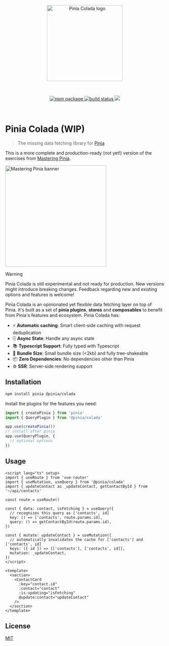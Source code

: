 <p align="center">
  <img width="240" src="https://github.com/posva/pinia-colada/assets/664177/02011637-f94d-4a35-854a-02f7aed86a3c" alt="Pinia Colada logo">
</p>
<br/>
<p align="center">
  <a href="https://npmjs.com/package/@pinia/colada">
    <img src="https://badgen.net/npm/v/@pinia/colada/latest" alt="npm package">
  </a>
  <a href="https://github.com/posva/pinia-colada/actions/workflows/test.yml">
    <img src="https://github.com/posva/pinia-colada/workflows/test/badge.svg" alt="build status">
  </a>
  <a href="https://codecov.io/gh/posva/pinia-colada">
    <img src="https://codecov.io/gh/posva/pinia-colada/branch/main/graph/badge.svg?token=OZc0DBze2R"/>
  </a>
</p>
<br/>

# Pinia Colada (WIP)

> The missing data fetching library for [Pinia](https://pinia.vuejs.org)

This is a more complete and production-ready (not yet!) version of the exercises from [Mastering Pinia](https://masteringpinia.com/).

<a href="https://masteringpinia.com/?utm=pinia-colada-readme">
  <img src="https://github.com/posva/pinia-colada/assets/664177/2f7081a5-90fe-467a-b021-7e709f71603e" width="320" alt="Mastering Pinia banner">
</a>

> [!WARNING]
> Pinia Colada is still experimental and not ready for production. New versions might introduce breaking changes.
> Feedback regarding new and existing options and features is welcome!

Pinia Colada is an opinionated yet flexible data fetching layer on top of Pinia. It's built as a set of **pinia plugins**, **stores** and **composables** to benefit from Pinia's features and ecosystem. Pinia Colada has:

- ⚡️ **Automatic caching**: Smart client-side caching with request deduplication
- 🗄️ **Async State**: Handle any async state
- 📚 **Typescript Support**: Fully typed with Typescript
  <!-- - 📡 **Network Status**: Handle network status and offline support -->
  <!-- - 🛠 **Devtools**: Integration with the Vue devtools -->
- 💨 **Bundle Size**: Small bundle size (<2kb) and fully tree-shakeable
- 📦 **Zero Dependencies**: No dependencies other than Pinia
- ⚙️ **SSR**: Server-side rendering support

## Installation

```sh
npm install pinia @pinia/colada
```

Install the plugins for the features you need:

```js
import { createPinia } from 'pinia'
import { QueryPlugin } from '@pinia/colada'

app.use(createPinia())
// install after pinia
app.use(QueryPlugin, {
  // optional options
})
```

## Usage

```vue
<script lang="ts" setup>
import { useRoute } from 'vue-router'
import { useMutation, useQuery } from '@pinia/colada'
import { updateContact as _updateContact, getContactById } from '~/api/contacts'

const route = useRoute()

const { data: contact, isFetching } = useQuery({
  // recognizes this query as ['contacts', id]
  key: () => ['contacts', route.params.id],
  query: () => getContactById(route.params.id),
})

const { mutate: updateContact } = useMutation({
  // automatically invalidates the cache for ['contacts'] and ['contacts', id]
  keys: ({ id }) => [['contacts'], ['contacts', id]],
  mutation: _updateContact,
})
</script>

<template>
  <section>
    <ContactCard
      :key="contact.id"
      :contact="contact"
      :is-updating="isFetching"
      @update:contact="updateContact"
    />
  </section>
</template>
```

## License

[MIT](http://opensource.org/licenses/MIT)
